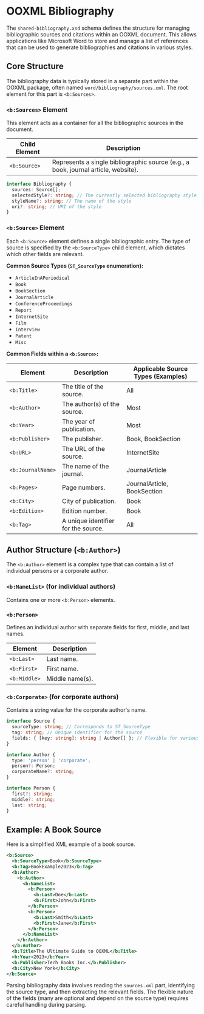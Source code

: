 # OOXML Bibliography

The `shared-bibliography.xsd` schema defines the structure for managing bibliographic sources and citations within an OOXML document. This allows applications like Microsoft Word to store and manage a list of references that can be used to generate bibliographies and citations in various styles.

## Core Structure

The bibliography data is typically stored in a separate part within the OOXML package, often named `word/bibliography/sources.xml`. The root element for this part is `<b:Sources>`.

### `<b:Sources>` Element

This element acts as a container for all the bibliographic sources in the document.

| Child Element | Description |
| --- | --- |
| `<b:Source>` | Represents a single bibliographic source (e.g., a book, journal article, website). |

```typescript
interface Bibliography {
  sources: Source[];
  selectedStyle?: string; // The currently selected bibliography style
  styleName?: string; // The name of the style
  uri?: string; // URI of the style
}
```

### `<b:Source>` Element

Each `<b:Source>` element defines a single bibliographic entry. The type of source is specified by the `<b:SourceType>` child element, which dictates which other fields are relevant.

**Common Source Types (`ST_SourceType` enumeration):**

*   `ArticleInAPeriodical`
*   `Book`
*   `BookSection`
*   `JournalArticle`
*   `ConferenceProceedings`
*   `Report`
*   `InternetSite`
*   `Film`
*   `Interview`
*   `Patent`
*   `Misc`

**Common Fields within a `<b:Source>`:**

| Element | Description | Applicable Source Types (Examples) |
| --- | --- | --- |
| `<b:Title>` | The title of the source. | All |
| `<b:Author>` | The author(s) of the source. | Most |
| `<b:Year>` | The year of publication. | Most |
| `<b:Publisher>` | The publisher. | Book, BookSection |
| `<b:URL>` | The URL of the source. | InternetSite |
| `<b:JournalName>` | The name of the journal. | JournalArticle |
| `<b:Pages>` | Page numbers. | JournalArticle, BookSection |
| `<b:City>` | City of publication. | Book |
| `<b:Edition>` | Edition number. | Book |
| `<b:Tag>` | A unique identifier for the source. | All |

## Author Structure (`<b:Author>`)

The `<b:Author>` element is a complex type that can contain a list of individual persons or a corporate author.

### `<b:NameList>` (for individual authors)

Contains one or more `<b:Person>` elements.

### `<b:Person>`

Defines an individual author with separate fields for first, middle, and last names.

| Element | Description |
| --- | --- |
| `<b:Last>` | Last name. |
| `<b:First>` | First name. |
| `<b:Middle>` | Middle name(s). |

### `<b:Corporate>` (for corporate authors)

Contains a string value for the corporate author's name.

```typescript
interface Source {
  sourceType: string; // Corresponds to ST_SourceType
  tag: string; // Unique identifier for the source
  fields: { [key: string]: string | Author[] }; // Flexible for various fields
}

interface Author {
  type: 'person' | 'corporate';
  person?: Person;
  corporateName?: string;
}

interface Person {
  first?: string;
  middle?: string;
  last: string;
}
```

## Example: A Book Source

Here is a simplified XML example of a book source.

```xml
<b:Source>
  <b:SourceType>Book</b:SourceType>
  <b:Tag>BookExample2023</b:Tag>
  <b:Author>
    <b:Author>
      <b:NameList>
        <b:Person>
          <b:Last>Doe</b:Last>
          <b:First>John</b:First>
        </b:Person>
        <b:Person>
          <b:Last>Smith</b:Last>
          <b:First>Jane</b:First>
        </b:Person>
      </b:NameList>
    </b:Author>
  </b:Author>
  <b:Title>The Ultimate Guide to OOXML</b:Title>
  <b:Year>2023</b:Year>
  <b:Publisher>Tech Books Inc.</b:Publisher>
  <b:City>New York</b:City>
</b:Source>
```

Parsing bibliography data involves reading the `sources.xml` part, identifying the source type, and then extracting the relevant fields. The flexible nature of the fields (many are optional and depend on the source type) requires careful handling during parsing.
